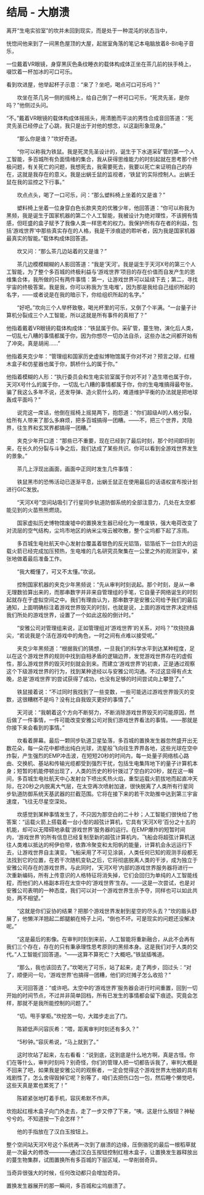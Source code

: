 # 结局 - 大崩溃

离开“生电实验室”的坎并未回到现实，而是处于一种混沌的状态当中，

恍惚间他来到了一间黑色屋顶的大屋，起居室角落的笔记本电脑放着8-Bit电子音乐，

一位戴着VR眼镜，身穿黑灰色条纹睡衣的载体构成体正坐在茶几前的扶手椅上，啜饮着一杯加冰的可口可乐。

看到坎进屋，他举起杯子示意：“来了？坐吧，喝点可口可乐吗？”

　　坎坐在茶几另一侧的摇椅上，给自己倒了一杯可口可乐，“死灵先圣，是你吗？”他侧过头问。

“不。”戴着VR眼镜的载体构成体摇摇头，用清脆而平淡的男性合成音回答道：“死灵先圣已经停止了心跳，我只是出于对他的想念，以这副形象现身。”

　　“那么你是谁？”坎好奇道。

　　“你可以称我为铁鼠。我是死灵先圣设计的，诞生于下水道采矿管的第一个人工智能，多百城所有负面情绪的集合，我从获得思维能力的时刻起就在思考那个终极问题，有关死亡的问题，我想死去，我需要死去，我要以死亡来证明自己的存在，这就是我存在的意义。我是出蜗壬鼠的监视者，‘铁鼠’的实际控制人。出蜗壬鼠在我的监控之下行事。”

　　坎点点头，喝了一口可乐，问：“那么塑料椅上坐着的又是谁？”

　　塑料椅上坐着一位身穿白色长款夹克的优雅少年，他回答道：“你可以称我为黑频，我是诞生于国家机器的第二个人工智能，我被设计为绝对理性，不该拥有情感，但旺盛的盒子赋予了我像人类一样思考的权力。我保护所有存在者的利益，包括‘游戏世界’中那些真实存在的人格，我是干涉痕迹的聆听者，因为我是国家机器最真实的智能。”载体构成体回答道。

　　坎又问：“那么茶几边站着的又是谁？”

　　茶几边模模糊糊的人影回答道：“我是‘天河’。我是诞生于天河X号的第三个人工智能，为了整个多百城的终极利益与‘游戏世界’项目的存在价值而自发产生的思维集合体，我所做的只有两件事情：第一，让游戏世界可以延续下去；第二，寻找宇宙的终极答案。我是我，你可以称我为‘生电堆’，因为那是我给自己组织所起的名字，——或者说是在我的暗示下，你给组织所起的名字。”

　　“好吧。”坎向三个人举杯致敬，喝光杯里的可乐，又倒了个半满。“一台量子计算机分裂成三个人工智能，所以这就是所有事件的真相了？”

他指着戴着VR眼镜的载体构成体：“铁鼠属于你。采矿管，蔓生物，演化后人类，一切乱七八糟的事情都属于你，因为你想尽一切办法自杀，这些办法之间都开始有了冲突。真是胡闹……”

他指着夹克少年：“管理组和国家历史虚拟博物馆属于你对不对？预言之球，红檀木盒子和仿星器也属于你，鹊桥什么的属于你。”

他指着模糊的人形：“执行委员会和生电实验室属于你对不对？造生塔也属于你，天河X号什么的属于你，一切乱七八糟的事情都属于你，你的生电堆搞得最夸张，骗了我这么多年不说，还发导弹、造火箭什么的，难道维护平衡的办法就是把地球轰成平面吗？”

　　说完这一席话，他倒在摇椅上摇晃两下，抱怨道：“你们超级AI的人格分裂，给所有人带来了那么多麻烦，把多百城搞得一团糟。——不，把三个世界，灵隐界，往生界和玄冥界都搞得一团糟。”

　　夹克少年开口道：“那些已不重要，现在已经到了最后时刻，那个时间即将到来，在长久的分裂与斗争之后，我们达成了某些共识。你可以看到全游戏世界发生的景象。”

　　茶几上浮现出画面，画面中正同时发生几件事情：

　　铁鼠黑市的恐怖活动已逐渐平息，出蜗壬鼠正在使用最后的话语权宣布按计划进行GIC发放。

　　“天河X号”空间站吸引了行星同步轨道防御系统的全部注意力，几处在太空都能见到的火苗熊熊燃烧。

　　国家虚拟历史博物馆废墟中的置换发生器已经化为一堆废铁，强大电荷改变了对流层的空气结构，尘坞市地区的纳米尘埃云被吹散，整个尘坞都下起了冻雨。

　　多百城生电社航天中心发射台覆盖着银色的反光铝箔，铝箔纸下一台巨大的运载火箭已经完成加压预热，生电堆的几名研究员聚集在一公里之外的观测室中，紧张地做着最后准备工作。

　　“我大概懂了，可又不太懂。”坎说。

　　控制国家机器的夹克少年黑频说：“先从审判时刻说起。那个时刻，是从一串无理数验算出来的，而那串数字并非来自管理组的手笔，它自量子网络诞生的时刻起就存在于虚拟空间之中。我们有理由认为，那串数字是安雅公司给予我们的最后通知，上面明确标注着游戏世界毁灭的时刻，也就是说，上面的游戏世界决定终结我们所处的游戏世界，设置了一个如此这般的倒计时。”

　　“安雅公司对管理组来说，正如管理组对‘游戏世界’的关系，对吗？”坎挠挠鼻尖，“若说我是个活在游戏中的角色，一时之间有点难以接受呢。”

　　夹克少年黑频道：“根据我们的猜想，一旦我们的科学水平到达某种程度，足以在这个游戏世界的规则中找到自相矛盾的逻辑边界，发觉游戏世界存在的虚假性，那么游戏世界的毁灭时刻就会到来。而建立‘游戏世界’的初衷，正是通过观察这个下级游戏世界的行为，找到某种途经以与安雅公司沟通。不过这显得有点太晚，总是‘游戏世界’的尝试获得了成功，也没有足够的时间尝试向上攀登了。”

　　铁鼠接着说：“不过同时我找到了一些变数，一些可能逃过游戏世界毁灭的变数，这很糟糕不是吗？没有比自我毁灭更好的事情了。”

　　天河说：“我朝着这个方向不断努力，不断消除游戏世界毁灭的可能原因，然后做了一件事情，一件可能改变安雅公司对我们游戏世界看法的事情。——那就是你接下来会看到的事情。”

　　坎看着屏幕。最后一颗同步轨道卫星坠落，多百城的置换发生器忽然盛开出无数花朵，每一朵花中都喷出纯白光球，流星般飞向往生界界各地，这些光球在空中炸裂，产生强烈的EMP冲击波，在短短20秒的时间内，每一处量子网络核心路由、交换机、基站和传输光缆都受到强烈干扰，包括生电集阵地下的量子计算机本身；短暂的机能停顿出现了，人类的历史的秒针拨过了空白的20秒，就在这一瞬间，多百城生电社航天中心发射台下喷出炙热火焰，重型运载火箭拔地而起直冲天际，在20秒之内脱离大气层，在太空再次喷射加速，很快脱离了人类所有行星同步轨道防御系统天基武器的拦截范围。它将在接下来的若干次助推中达到第三宇宙速度，飞往无尽星空深处。

　　坎感觉到某种事情发生了，不只因为那空白的二十秒；人工智能们很快给了他答案：“运载火箭上搭载着一台小型的超弦计算机，它具有‘天河X号’百分之十五的机能，却可以无障碍地承载‘游戏世界’服务器的运行。在EMP爆炸的短暂时间内，‘游戏世界’的所有信息已经复制至新的超弦计算机内，飞船会将超弦计算机送往人类难以抵达的柯伊伯带，依靠冷聚变和太阳帆的能量，计算机会永远运行下去，让游戏世界自主演变。飞船采用了不可见涂装，人类任何已知的观测手段都无法找到它的位置，在若干次随机变轨之后，它将彻底脱离人类的干涉，成为独立于安雅公司存在的游戏世界。与此同时，‘天河X号’内部的游戏世界服务器将进行一次重新编码，所有上传意识的人格特征将消失掉，它们会回归为单纯的人工智能线程，而他们的人格副本将在太空中的‘游戏世界’生存。——这是一次尝试，也是对安雅公司表明的一种态度，我们可以对一个游戏世界生杀予夺，同样也可以如此共处，两不相望。”

　　“这就是你们妥协的结果？把那个游戏世界发射到星空的尽头去？”坎的眉头舒展了，他懒洋洋翘起二郎腿躺在椅子上问，“倒也不坏。可是现实的问题还没解决呢。”

　　“这是最后的影像。在审判时刻到来前，人工智能将重新融合，从此不会再有我们三个存在，存在的只有秉承理性思考原则的黑频本身。这是我们对于人类的交代。”人工智能们回答道。“——这算不算死亡？大概吧。”铁鼠插嘴道。

　　“那么，我也该回去了。”坎喝光了可乐，站了起来，走了两步，回过头：“对了，顺便问一句，‘游戏世界’也搞得一团糟，他们的烂摊子怎么收拾？”

　　天河回答道：“或许吧。太空中的‘游戏世界’服务器会进行时间重置，回到一切开始的时间节点，不过并非简单回档，所有已发生的事情都会留下痕迹。究竟会怎样，那就不是我所能控制的问题了。”

　　“切。甩手掌柜。”坎挖苦一句，大踏步走出了门。

　　陈颖低声问容灰希：“喂，距离审判时刻还有多久？”

　　“5秒钟。”容灰希说，“马上就到了。”

　　这时坎站了起来，左右看看：“说到底，这到底是什么地方啊，真是古怪。你们在等什么，审判时刻吗？别奇怪，你们的管理人把一切都告诉我了，审判大概是不回来了吧，如果我是安雅公司的观察者，一定会觉得这个游戏世界太他娘的具有戏剧性了，怎么舍得毁掉它呢？别等了，咱们去把伤口包一包，然后睡个懒觉吧，这些天真是累也累死了！”

　　陈颖紧张地盯着手机，容灰希默不作声。

坎抱起红檀木盒子向门外走去，走了一步又停了下来，“咦，这是什么按钮？神秘兮兮的。不知道按一下会怎样？”

　　他的手指放在了汉白玉按钮上。

整个空间站天河X号这个系统再一次到了崩溃的边缘，压倒骆驼的最后一根稻草就是一次最大的修改————通过汉白玉按钮控制红檀木盒子，让置换发生器释放出的蔓生物集群，试图置换所有多百城的下层区域，一举削弱奇异。

当奇异很强大的时候，任何改动都只会增加奇异。

置换发生器展开的那一瞬间，多百城和尘坞崩溃了。
